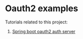 # Oauth2 examples

Tutorials related to this project:

1. [Spring boot oauth2 auth server](https://howtodoinjava.com/spring5/security5/oauth2-auth-server/)